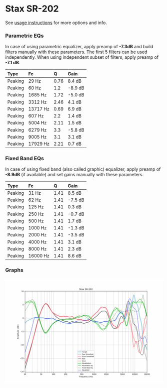 # Stax SR-202
See [usage instructions](https://github.com/jaakkopasanen/AutoEq#usage) for more options and info.

### Parametric EQs
In case of using parametric equalizer, apply preamp of **-7.3dB** and build filters manually
with these parameters. The first 5 filters can be used independently.
When using independent subset of filters, apply preamp of **-7.1 dB**.

| Type    | Fc       |    Q | Gain    |
|:--------|:---------|:-----|:--------|
| Peaking | 29 Hz    | 0.76 | 8.4 dB  |
| Peaking | 60 Hz    | 1.2  | -8.9 dB |
| Peaking | 1685 Hz  | 1.72 | -5.0 dB |
| Peaking | 3312 Hz  | 2.46 | 4.1 dB  |
| Peaking | 13717 Hz | 0.69 | 6.9 dB  |
| Peaking | 607 Hz   | 2.2  | 1.4 dB  |
| Peaking | 5004 Hz  | 2.11 | 1.5 dB  |
| Peaking | 6279 Hz  | 3.3  | -5.8 dB |
| Peaking | 9005 Hz  | 3.1  | 3.1 dB  |
| Peaking | 17929 Hz | 2.21 | 0.7 dB  |

### Fixed Band EQs
In case of using fixed band (also called graphic) equalizer, apply preamp of **-8.9dB**
(if available) and set gains manually with these parameters.

| Type    | Fc       |    Q | Gain    |
|:--------|:---------|:-----|:--------|
| Peaking | 31 Hz    | 1.41 | 8.5 dB  |
| Peaking | 62 Hz    | 1.41 | -7.5 dB |
| Peaking | 125 Hz   | 1.41 | 0.3 dB  |
| Peaking | 250 Hz   | 1.41 | -0.7 dB |
| Peaking | 500 Hz   | 1.41 | 1.7 dB  |
| Peaking | 1000 Hz  | 1.41 | -1.3 dB |
| Peaking | 2000 Hz  | 1.41 | -3.5 dB |
| Peaking | 4000 Hz  | 1.41 | 3.1 dB  |
| Peaking | 8000 Hz  | 1.41 | 2.3 dB  |
| Peaking | 16000 Hz | 1.41 | 8.6 dB  |

### Graphs
![](./Stax%20SR-202.png)